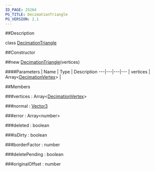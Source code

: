 ```yaml
---
ID_PAGE: 25264
PG_TITLE: DecimationTriangle
PG_VERSION: 2.1
---
```

##Description

class [DecimationTriangle](/classes/2.2-alpha/DecimationTriangle)



##Constructor

##new [DecimationTriangle](/classes/2.2-alpha/DecimationTriangle)(vertices)



####Parameters
 | Name | Type | Description
---|---|---|---
 | vertices | Array&lt;[DecimationVertex](/classes/2.2-alpha/DecimationVertex)&gt; | 

##Members

###vertices : Array&lt;[DecimationVertex](/classes/2.2-alpha/DecimationVertex)&gt;



###normal : [Vector3](/classes/2.2-alpha/Vector3)



###error : Array&lt;number&gt;



###deleted : boolean



###isDirty : boolean



###borderFactor : number



###deletePending : boolean



###originalOffset : number



